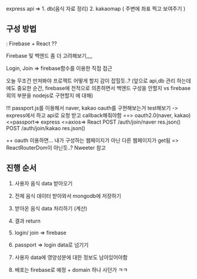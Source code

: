 express api => 1. db(음식 자료 정리)
            2. kakaomap ( 주변에 좌표 찍고 보여주기 )

## 구성 방법

: Firebase + React ??

Firebase 및 백엔드 좀 더 고려해보기,,,,


Login,  Join => firebase함수를 이용한 직접 접근

오늘 무조건 만져봐야 프로젝트 어떻게 할지 감이 잡힐듯..? (앞으로 api,db 관리 하는데에도 중요한 순간, firebase에 전적으로 의존하면서 백엔드 구성을 안할지 vs firebase외의 부분을 nodejs로 구현할지 에 대해)

!!! passport.js를 이용해서 naver, kakao oauth를 구현해보는거 test해보기
-> express에서 하고 api로 요청 받고 callback해줘야함
==> oauth2.0(naver, kakao) <=passport=> express <=axios=> React
POST /auth/join/naver   res.json()
POST /auth/join/kakao   res.json()

++ oauth 이용하면... 내가 구성하는 웹페이지가 아닌 다른 웹페이지가 get됨 => ReactRouterDom이 아닌듯..? Nweeter 참고

## 진행 순서
1. 사용자 음식 data 받아오기
2. 전체 음식 데이터 받아와서 mongodb에 저장하기
3. 받아온 음식 data 처리하기 (계산)
4. 결과 return

1. login/ join => firebase
2. passport => login data로 넘기기
3. 사용자 data에 영양성분에 대한 정보도 남아있어야함

1. 배포는 firebase로 예정 + domain 하나 사던가 ㅋㅋ